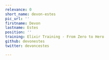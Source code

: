 ```yaml
---
relevance: 0
short_name: devon-estes
pic_url: ''
firstname: Devon
lastname: Estes
position: ''
training: Elixir Training - From Zero to Hero
github: devonestes
twitter: devoncestes

---
```

